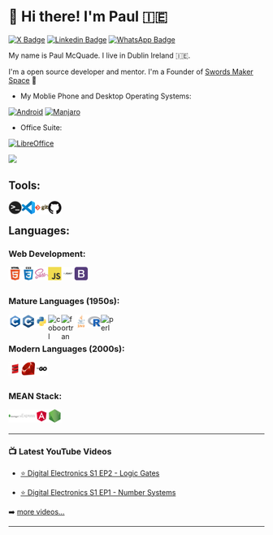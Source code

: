 # 👋 Hi there! I'm Paul 🇮🇪

[![X Badge](https://img.shields.io/badge/X-000000?style=for-the-badge&logo=x&logoColor=white&link=https://twitter.com/paulmcquad/)](https://twitter.com/paulmcquad)
[![Linkedin Badge](https://img.shields.io/badge/-LinkedIn-blue?style=for-the-badge&logo=Linkedin&logoColor=white&link=https://www.linkedin.com/in/paulmcquad/)](https://www.linkedin.com/in/paulmcquad/)
[![WhatsApp Badge](https://img.shields.io/badge/WhatsApp-25D366?style=for-the-badge&logo=whatsapp&logoColor=white&link=https://chat.whatsapp.com/FroxOCYrv2f3yCxueZdIkY)](https://chat.whatsapp.com/FroxOCYrv2f3yCxueZdIkY)

<!---
[![Visual Studio Code Badge](https://img.shields.io/badge/Visual_Studio_Code-0078D4?style=for-the-badge&logo=visual%20studio%20code&logoColor=white&link=https://code.visualstudio.com/)](https://code.visualstudio.com/)
-->
My name is Paul McQuade. I live in Dublin Ireland  🇮🇪. 

I'm a open source developer and mentor.
I'm a Founder of [Swords Maker Space][swordsmakerspace] 👋

- My Moblie Phone and Desktop Operating Systems:

[![Android](https://img.shields.io/badge/Android-3DDC84?style=for-the-badge&logo=android&logoColor=white)](https://www.android.com/) [![Manjaro](https://img.shields.io/badge/manjaro-35BF5C?style=for-the-badge&logo=manjaro&logoColor=white)](https://manjaro.org/)

- Office Suite:

[![LibreOffice](https://img.shields.io/badge/LibreOffice-18A303?style=for-the-badge&logo=LibreOffice&logoColor=white)](https://www.libreoffice.org/)



<!---
### Hi there, I'm Paul. Founder of [Swords Maker Space][swordsmakerspace] 👋

## I'm a open source developer and mentor

- 🔭 I’m currently working on my projects involving maths and coding.
- 🌱 I’m currently researching number theory.
- 👯 I’m looking to collaborate on other developers.
- 🤔 I’m looking for help to improve coderforge website.
- 💬 Ask me about anything you want help with.
- ⚡ Fun fact: I started coding C++ back in 1998. Before the internet was mainstream (broadband) - no youtube, facebook or twitter & no git/Github/stackoverflow to help.
-->
<!---
### - 📫 How to reach me:

[<img align="left" alt="paulmcquad | Gmail" width="22px" src="https://simpleicons.org/icons/gmail.svg" />][email]

[<img align="left" alt="paulmcquad" width="22px" src="https://raw.githubusercontent.com/iconic/open-iconic/master/svg/globe.svg" />][website]
[<img align="left" alt="paulmcquad | YouTube" width="22px" src="https://cdn.jsdelivr.net/npm/simple-icons@v3/icons/youtube.svg" />][youtube]

[<img align="left" alt="paulmcquad | Twitter" width="22px" src="https://cdn.jsdelivr.net/npm/simple-icons@v3/icons/twitter.svg" />][twitter]
[<img align="left" alt="paulmcquad | LinkedIn" width="22px" src="https://cdn.jsdelivr.net/npm/simple-icons@v3/icons/linkedin.svg" />][linkedin]
[<img align="left" alt="paulmcquad | Instagram" width="22px" src="https://cdn.jsdelivr.net/npm/simple-icons@v3/icons/instagram.svg" />][instagram]
[<img align="left" alt="paulmcquad | Facebook" width="22px" src="https://cdn.jsdelivr.net/npm/simple-icons@3.13.0/icons/facebook.svg" />][facebook]
--->
<img src="https://projecteuler.net/profile/paulmcquad.png">
<br />

<!--
[![website](https://img.shields.io/website?label=paulmcquad.github.io&style=for-the-badge&url=https://paulmcquad.github.io)](https://paulmcquad.github.io)
-->
<!--
[![Website](https://img.shields.io/website?label=swordsmakerspace.github.io/swordsmakerspace/&style=for-the-badge&url=https://swordsmakerspace.github.io/swordsmakerspace/)](https://swordsmakerspace.github.io/swordsmakerspace/index.html)

[![Twitter Follow](https://img.shields.io/twitter/follow/paulmcquad?color=1DA1F2&logo=twitter&style=for-the-badge)](https://twitter.com/intent/follow?original_referer=https://github.com/paulmcquad&screen_name=paulmcquad)

<br />






## [Swords Maker Space][swordsmakerspace]

Swords Maker Space is an online coding meetup group. It's for people who want to learn how to code from people who know how to code!

Due to the Covid-19 situation - The meeting is done online via Zoom meetups only.

[![Whatsapp](https://img.shields.io/badge/WhatsApp-25D366?style=for-the-badge&logo=whatsapp&logoColor=white)](https://chat.whatsapp.com/FroxOCYrv2f3yCxueZdIkY) 
-->
<!--
[![Meetup](https://img.shields.io/static/v1?style=for-the-badge&message=Meetup&color=ED1C40&logo=Meetup&logoColor=FFFFFF&label=)](https://www.meetup.com/Dublin-Coder-Forge/)
[![Facebook](https://img.shields.io/badge/Facebook-1877F2?style=for-the-badge&logo=facebook&logoColor=white)](https://www.facebook.com/coderforge) 
[![Slack](https://img.shields.io/badge/Slack-4A154B?style=for-the-badge&logo=slack&logoColor=white)](https://coderforgeworkspace.slack.com/) 
[![Zoom](https://img.shields.io/badge/Zoom-2D8CFF?style=for-the-badge&logo=zoom&logoColor=white)](https://us02web.zoom.us/j/87920681193)
-->


## Tools:

[<img align="left" alt="Terminal" width="26px" src="https://raw.githubusercontent.com/github/explore/80688e429a7d4ef2fca1e82350fe8e3517d3494d/topics/terminal/terminal.png" />][terminal]
[<img align="left" alt="Visual Studio Code" width="26px" src="https://raw.githubusercontent.com/github/explore/80688e429a7d4ef2fca1e82350fe8e3517d3494d/topics/visual-studio-code/visual-studio-code.png" />][vscode]
[<img align="left" alt="Git" width="26px" src="https://raw.githubusercontent.com/github/explore/80688e429a7d4ef2fca1e82350fe8e3517d3494d/topics/git/git.png" />][git]
[<img align="left" alt="GitHub" width="26px" src="https://raw.githubusercontent.com/github/explore/78df643247d429f6cc873026c0622819ad797942/topics/github/github.png" />][git]

<br />

## Languages:

### Web Development:

[<img align="left" alt="HTML5" width="26px" src="https://raw.githubusercontent.com/github/explore/80688e429a7d4ef2fca1e82350fe8e3517d3494d/topics/html/html.png" />][html5]
[<img align="left" alt="CSS3" width="26px" src="https://raw.githubusercontent.com/github/explore/80688e429a7d4ef2fca1e82350fe8e3517d3494d/topics/css/css.png" />][css3]
[<img align="left" alt="Sass" width="26px" src="https://raw.githubusercontent.com/github/explore/80688e429a7d4ef2fca1e82350fe8e3517d3494d/topics/sass/sass.png" />][sass]
[<img align="left" alt="JavaScript" width="26px" src="https://raw.githubusercontent.com/github/explore/80688e429a7d4ef2fca1e82350fe8e3517d3494d/topics/javascript/javascript.png" />][js]
[<img align="left" alt="jquery" width="26px" src="https://raw.githubusercontent.com/github/explore/80688e429a7d4ef2fca1e82350fe8e3517d3494d/topics/jquery/jquery.png" >][jquery]
[<img align="left" alt="go" width="26px" src="https://raw.githubusercontent.com/github/explore/80688e429a7d4ef2fca1e82350fe8e3517d3494d/topics/bootstrap/bootstrap.png">][bootstrap]

<br />
<br />

### Mature Languages (1950s):

[<img align="left" alt="C" width="26px" src="https://raw.githubusercontent.com/github/explore/80688e429a7d4ef2fca1e82350fe8e3517d3494d/topics/c/c.png">][c]
[<img align="left" alt="Cpp" width="26px" src="https://raw.githubusercontent.com/github/explore/80688e429a7d4ef2fca1e82350fe8e3517d3494d/topics/cpp/cpp.png">][cpp]
[<img align="left" alt="Python" width="26px" src="https://raw.githubusercontent.com/github/explore/80688e429a7d4ef2fca1e82350fe8e3517d3494d/topics/python/python.png" />][python]
[<img align="left" alt="cobol" width="26px" src="https://hackr.io/tutorials/learn-cobol/logo/logo-cobol?ver=1557508141">][cobol]
[<img align="left" alt="fortran" width="26px" src="https://upload.wikimedia.org/wikipedia/commons/thumb/b/b8/Fortran_logo.svg/255px-Fortran_logo.svg.png">][fortran]
[<img align="left" alt="java" width="26px" src="https://raw.githubusercontent.com/github/explore/80688e429a7d4ef2fca1e82350fe8e3517d3494d/topics/java/java.png">][java]
[<img align="left" alt="R" width="26px" src="https://raw.githubusercontent.com/github/explore/80688e429a7d4ef2fca1e82350fe8e3517d3494d/topics/r/r.png" />][r]
[<img align="left" alt="perl" width="26px" src="https://upload.wikimedia.org/wikipedia/en/0/00/Perl-camel-small.png">][perl]

<br />
<br />

### Modern Languages (2000s):

[<img align="left" alt="Scala" width="26px" src="https://raw.githubusercontent.com/github/explore/80688e429a7d4ef2fca1e82350fe8e3517d3494d/topics/scala/scala.png">][scala]
[<img align="left" alt="ruby" width="26px" src="https://raw.githubusercontent.com/github/explore/80688e429a7d4ef2fca1e82350fe8e3517d3494d/topics/ruby/ruby.png">][ruby]
[<img align="left" alt="go" width="26px" src="https://raw.githubusercontent.com/github/explore/80688e429a7d4ef2fca1e82350fe8e3517d3494d/topics/go/go.png">][go]

<br />
<br />

### MEAN Stack:

[<img align="left" alt="go" width="26px" src="https://raw.githubusercontent.com/github/explore/80688e429a7d4ef2fca1e82350fe8e3517d3494d/topics/mongodb/mongodb.png">][mongodb]
[<img align="left" alt="go" width="26px" src="https://raw.githubusercontent.com/github/explore/80688e429a7d4ef2fca1e82350fe8e3517d3494d/topics/express/express.png">][express]
[<img align="left" alt="go" width="26px" src="https://raw.githubusercontent.com/github/explore/80688e429a7d4ef2fca1e82350fe8e3517d3494d/topics/angular/angular.png">][angular]
[<img align="left" alt="go" width="26px"  src="https://raw.githubusercontent.com/github/explore/80688e429a7d4ef2fca1e82350fe8e3517d3494d/topics/nodejs/nodejs.png">][node]

<br />
<br />

---

### 📺 Latest YouTube Videos

<!-- YOUTUBE:START -->

- [⭐ Digital Electronics S1 EP2 - Logic Gates](https://www.youtube.com/watch?v=lZlQR0NgoK8)

- [⭐ Digital Electronics S1 EP1 - Number Systems](https://www.youtube.com/watch?v=IP8qEoGSItk)

<!-- YOUTUBE:END -->

➡️ [more videos...][youtube]

---

<!-- Websites -->

[email]: mailto:paulmcquad@gmail.com
[website]: https://paulmcquad.github.io/
[facebook]: https://www.facebook.com/paulmcquad
[twitter]: https://twitter.com/paulmcquad/
[youtube]: https://www.youtube.com/c/PaulMcQuade
[instagram]: https://instagram.com/paulmcquad
[linkedin]: https://linkedin.com/in/paulmcquad
[swordsmakerspace]: https://github.com/swordsmakerspace

<!-- Languages -->

[html5]: https://github.com/paulmcquad/HTML
[css3]: https://github.com/paulmcquad/CSS
[js]: https://github.com/paulmcquad/javascript
[python]: https://github.com/paulmcquad/Python
[scala]: https://github.com/paulmcquad/Scala
[c]: https://github.com/paulmcquad/C
[cpp]: https://github.com/paulmcquad/CPP
[cobol]: https://github.com/paulmcquad/Cobol
[fortran]: https://github.com/paulmcquad/Fortran
[java]: https://github.com/paulmcquad/Java
[sass]: https://github.com/paulmcquad/SASS
[jquery]: https://github.com/paulmcquad/JQuery
[perl]: https://github.com/paulmcquad/Perl
[go]: https://golang.org/
[r]: https://www.r-project.org/
[bootstrap]: https://getbootstrap.com/
[ruby]: https://github.com/paulmcquad/twgr

<!-- MEAN -->

[mongodb]: https://www.mongodb.com/
[express]: https://expressjs.com/
[angular]: https://angular.io/
[node]: https://nodejs.org/

<!-- Tools -->

[terminal]: https://apps.kde.org/konsole/
[vscode]: https://code.visualstudio.com/
[git]: https://github.com/paulmcquad/git

<!--
**paulmcquad/paulmcquad** is a ✨ _special_ ✨ repository because its `README.md` (this file) appears on your GitHub profile.

Here are some ideas to get you started:

- 🔭 I’m currently working on ...
- 🌱 I’m currently learning ...
- 👯 I’m looking to collaborate on ...
- 🤔 I’m looking for help with ...
- 💬 Ask me about ...
- 📫 How to reach me: ...
- 😄 Pronouns: ...
- ⚡ Fun fact: ...

- https://simpleicons.org/

- https://github.com/alexandresanlim/Badges4-README.md-Profile

- https://github.com/progfay/shields-with-icon
-->
